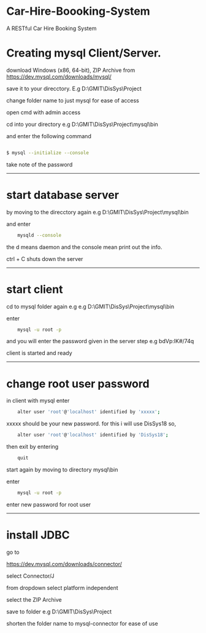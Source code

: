 # Car-Hire-Boooking-System
A RESTful Car Hire Booking System

# Creating mysql Client/Server.

download Windows (x86, 64-bit), ZIP Archive from https://dev.mysql.com/downloads/mysql/

save it to your direcctory. E.g D:\GMIT\DisSys\Project

change folder name to just mysql for ease of access

open cmd with admin access

cd into your directory e.g D:\GMIT\DisSys\Project\mysql\bin 

and enter the following command

```sh

$ mysql --initialize --console

```

take note of the password


-----------------
# start database server 

by moving to the direcctory again e.g D:\GMIT\DisSys\Project\mysql\bin 

and enter 
```sh
	mysqld --console
```
the d means daemon and the console mean print out the info.

ctrl + C shuts down the server

******
# start client

cd to mysql folder again e.g e.g D:\GMIT\DisSys\Project\mysql\bin 

enter 
```sh
	mysql -u root -p 
```
and you will enter the password given in the server step e.g bdVp:IK#/74q

client is started and ready

******
# change root user password

in client with mysql enter
```sh
	alter user 'root'@'localhost' identified by 'xxxxx'; 
```
xxxxx should be your new password. for this i will use DisSys18 so, 
```sh
	alter user 'root'@'localhost' identified by 'DisSys18';
```
then exit by entering 
```sh
	quit
```

start again by moving to directory mysql\bin

enter
```sh
	mysql -u root -p
```
enter new password for root user
*************
# install JDBC

go to 

https://dev.mysql.com/downloads/connector/

select Connector/J

from dropdown select platform independent 

select the ZIP Archive

save to folder e.g D:\GMIT\DisSys\Project

shorten the folder name to mysql-connector for ease of use
